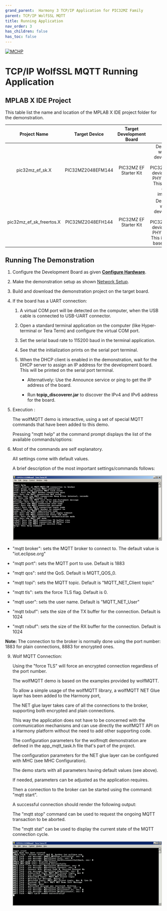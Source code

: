 ```yaml
---
grand_parent:  Harmony 3 TCP/IP Application for PIC32MZ Family
parent: TCP/IP WolfSSL MQTT
title: Running Application
nav_order: 3
has_children: false
has_toc: false
---
```

[![MCHP](https://www.microchip.com/ResourcePackages/Microchip/assets/dist/images/logo.png)](https://www.microchip.com)

# TCP/IP WolfSSL MQTT Running Application

## MPLAB X IDE Project
This table list the name and location of the MPLAB X IDE project folder for the demonstration.

|Project Name|  Target Device|  Target Development Board | Description  |
|:-------------:|:---------:|:---------:|:---------:|
|pic32mz_ef_sk.X  | PIC32MZ2048EFM144  | PIC32MZ EF Starter Kit | Demonstrates the wolfMQTT on a development board with PIC32MZ2048EFH144 device and LAN8740 PHY daughter board. This is a bare-metal (non-RTOS) implementation.   |
|pic32mz_ef_sk_freertos.X | PIC32MZ2048EFH144 | PIC32MZ EF Starter Kit | Demonstrates the wolfMQTT on development board with PIC32MZ2048EFH144 device and LAN8740 PHY daughter board. This implementation is based on FreeRTOS. |


## Running The Demonstration

1. Configure the Development Board as given  **[Configure Hardware](readme_hardware_configuration.md)**.

2. Make the demonstration setup as shown [Network Setup](../../readme.md).

3. Build and download the demonstration project on the target board.

4. If the board has a UART connection:

    1. A virtual COM port will be detected on the computer, when the USB cable is connected to USB-UART connector.

    2. Open a standard terminal application on the computer (like Hyper-terminal or Tera Term) and configure the virtual COM port.

    3. Set the serial baud rate to 115200 baud in the terminal application.

    4. See that the initialization prints on the serial port terminal.

    5. When the DHCP client is enabled in the demonstration, wait for the DHCP server to assign an IP address for the development board. This will be printed on the serial port terminal.

		* Alternatively: Use the Announce service or ping to get the IP address of the board.

        * Run **tcpip_discoverer.jar** to discover the IPv4 and IPv6 address for the board.
        
5. Execution :

    The wolfMQTT demo is interactive, using a set of special MQTT commands that have been added to this demo.

    Pressing "mqtt help" at the command prompt displays the list of the available commands/options:

6. Most of the commands are self explanatory.

    All settings come with default values.

    A brief description of the most important settings/commands follows:

    ![tcpip_wolfmqtt_server_project](images/wolmqtt_help.png)

  - "mqtt broker": sets the MQTT broker to connect to. The default value is "iot.eclipse.org"

  - "mqtt port": sets the MQTT port to use. Default is 1883

  - "mqtt qos": setd the QoS. Default is MQTT_QOS_0.

  - "mqtt topi": sets the MQTT topic. Default is "MQTT_NET_Client topic"

  - "mqtt tls": sets the force TLS flag. Default is 0.

  - "mqtt user": sets the user name. Default is "MQTT_NET_User"

  - "mqtt txbuf": sets the size of the TX buffer for the connection. Default is 1024

  - "mqtt rxbuf": sets the size of the RX buffer for the connection. Default is 1024

**Note:** The connection to the broker is normally done using the port number: 1883 for plain connections, 8883 for encrypted ones.

9. Wolf MQTT Connection:

    Using the "force TLS" will force an encrypted connection regardless of the port number.

    The wolfMQTT demo is based on the examples provided by wolfMQTT.

    To allow a simple usage of the wolfMQTT library, a wolfMQTT NET Glue layer has been added to the Harmony port,

    The NET glue layer takes care of all the connections to the broker, supporting both encrypted and plain connections.

    This way the application does not have to be concerned with the communication mechanisms and can use directly the wolfMQTT API on a Harmony platform without the need to add other supporting code.

    The configuration parameters for the wolfmqtt demonstration are defined in the app_mqtt_task.h file that's part of the project.

    The configuration parameters for the NET glue layer can be configured with MHC (see MHC Configuration).

    The demo starts with all parameters having default values (see above).

    If needed, parameters can be adjusted as the application requires.

    Then a connection to the broker can be started using the command: "mqtt start".

    A successful connection should render the following output:

    The "mqtt stop" command can be used to request the ongoing MQTT transaction to be aborted.

    The "mqtt stat" can be used to display the current state of the MQTT connection cycle.

    ![tcpip_wolfmqtt_server_project](images/wolfmqtt_connection.png)

